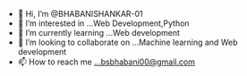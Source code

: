 - 👋 Hi, I’m @BHABANISHANKAR-01
- 👀 I’m interested in ...Web Development,Python
- 🌱 I’m currently learning ...Web development
- 💞️ I’m looking to collaborate on ...Machine learning and Web development
- 📫 How to reach me ...bsbhabani00@gmail.com

<!---
BHABANISHANKAR-01/BHABANISHANKAR-01 is a ✨ special ✨ repository because its `README.md` (this file) appears on your GitHub profile.
You can click the Preview link to take a look at your changes.
--->
